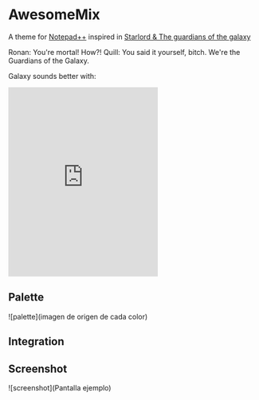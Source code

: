 # AwesomeMix
A theme for [Notepad++](https://notepad-plus-plus.org/) inspired in [Starlord & The guardians of the galaxy](https://github.com/jarvars/AwesomeMix/blob/master/guardians-galaxy-2-team.jpg)

Ronan: You're mortal! How?!
Quill: You said it yourself, bitch. We're the Guardians of the Galaxy.

Galaxy sounds better with:
<iframe src="https://open.spotify.com/embed/track/3dnuwPEfSXBAlvP8fG9Pyv" width="300" height="380" frameborder="0" allowtransparency="true"></iframe>

## Palette



![palette](imagen de origen de cada color)

## Integration


## Screenshot

![screenshot](Pantalla ejemplo)
